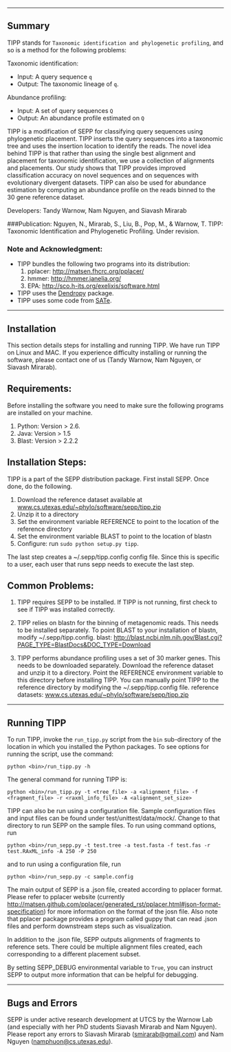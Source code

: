 ------------------------------------
Summary
------------------------------------

TIPP stands for `Taxonomic identification and phylogenetic profiling`, and so is a method for the following problems:

Taxonomic identification:
- Input: A query sequence `q`
- Output: The taxonomic lineage of `q`.

Abundance profiling:
- Input: A set of query sequences `Q`
- Output: An abundance profile estimated on `Q`


TIPP is a modification of SEPP for classifying query sequences using phylogenetic placement.  TIPP inserts the query sequences into a taxonomic tree and uses the insertion location to identify the reads.  The novel idea behind TIPP is that rather than using the single best alignment and placement for taxonomic identification, we use a collection of alignments and placements.  Our study shows that TIPP provides improved classification accuracy on novel sequences and on sequences with evolutionary divergent datasets.  TIPP can also be used for abundance estimation by computing an abundance profile on the reads binned to the 30 gene reference dataset.

Developers: Tandy Warnow, Nam Nguyen, and Siavash Mirarab

###Publication:
Nguyen, N., Mirarab, S., Liu, B., Pop, M., & Warnow, T.   TIPP: Taxonomic Identification and Phylogenetic Profiling.  Under revision.


### Note and Acknowledgment: 
- TIPP bundles the following two programs into its distribution:
  1. pplacer: http://matsen.fhcrc.org/pplacer/
  2. hmmer: http://hmmer.janelia.org/
  3. EPA: http://sco.h-its.org/exelixis/software.html
- TIPP uses the [Dendropy](http://pythonhosted.org/DendroPy/) package. 
- TIPP uses some code from [SATe](http://phylo.bio.ku.edu/software/sate/sate.html).

-------------------------------------
Installation
-------------------------------------
This section details steps for installing and running TIPP. We have run TIPP on Linux and MAC. If you experience difficulty installing or running the software, please contact one of us (Tandy Warnow, Nam Nguyen, or Siavash Mirarab).

Requirements:
-------------------
Before installing the software you need to make sure the following programs are installed on your machine.

1. Python: Version > 2.6. 
2. Java: Version > 1.5
3. Blast: Version > 2.2.2

Installation Steps:
-------------------
TIPP is a part of the SEPP distribution package.  First install SEPP.  Once done, do the following. 

1. Download the reference dataset available at www.cs.utexas.edu/~phylo/software/sepp/tipp.zip
2. Unzip it to a directory
3. Set the environment variable REFERENCE to point to the location of the reference directory
4. Set the environment variable BLAST to point to the location of blastn
5. Configure: run `sudo python setup.py tipp`. 


The last step creates a ~/.sepp/tipp.config config file. Since this is specific to a user, each user that runs sepp needs to execute the last step. 

Common Problems:
-------------------
1.  TIPP requires SEPP to be installed.  If TIPP is not running, first check to see if TIPP was installed correctly.

2.  TIPP relies on blastn for the binning of metagenomic reads.  This needs to be installed separately.  To point BLAST to your installation of blastn, modify ~/.sepp/tipp.config. 
   blast: http://blast.ncbi.nlm.nih.gov/Blast.cgi?PAGE_TYPE=BlastDocs&DOC_TYPE=Download

3.  TIPP performs abundance profiling uses a set of 30 marker genes.  This needs to be downloaded separately.  Download the reference dataset and unzip it to a directory.  Point the REFERENCE environment variable to this directory before installing TIPP.  You can manually point TIPP to the reference directory by modifying the ~/.sepp/tipp.config file. 
   reference datasets: www.cs.utexas.edu/~phylo/software/sepp/tipp.zip
   
---------------------------------------------
Running TIPP
---------------------------------------------
To run TIPP, invoke the `run_tipp.py` script from the `bin` sub-directory of the location in which you installed the Python packages. To see options for running the script, use the command:

`python <bin>/run_tipp.py -h`

The general command for running TIPP is:

`python <bin>/run_tipp.py -t <tree_file> -a <alignment_file> -f <fragment_file> -r <raxml_info_file> -A <alignment_set_size> `

TIPP can also be run using a configuration file. Sample configuration files and input files can be found under test/unittest/data/mock/. Change to that directory to run SEPP on the sample files. To run using command options, run

`python <bin>/run_sepp.py -t test.tree -a test.fasta -f test.fas -r test.RAxML_info -A 250 -P 250`

and to run using a configuration file, run

`python <bin>/run_sepp.py -c sample.config`

The main output of SEPP is a .json file, created according to pplacer format. Please refer to pplacer website (currently http://matsen.github.com/pplacer/generated_rst/pplacer.html#json-format-specification) for more information on the format of the josn file. Also note that pplacer package provides a program called guppy that can read .json files and perform downstream steps such as visualization.

In addition to the .json file, SEPP outputs alignments of fragments to reference sets. There could be multiple alignment files created, each corresponding to a different placement subset. 

By setting SEPP_DEBUG environmental variable to `True`, you can instruct SEPP to output more information that can be helpful for debugging.  

---------------------------------------------
Bugs and Errors
---------------------------------------------
SEPP is under active research development at UTCS by the Warnow Lab (and especially with her PhD students Siavash Mirarab and Nam Nguyen). Please report any errors to Siavash Mirarab (smirarab@gmail.com) and Nam Nguyen (namphuon@cs.utexas.edu).

